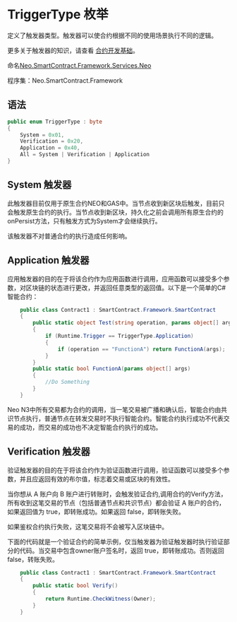 # TriggerType 枚举

定义了触发器类型。触发器可以使合约根据不同的使用场景执行不同的逻辑。

更多关于触发器的知识，请查看 [合约开发基础](../../../../../develop/write/basics.md)。

命名[Neo.SmartContract.Framework.Services.Neo](../neo.md)

程序集：Neo.SmartContract.Framework

## 语法

```c#
public enum TriggerType : byte
{
    System = 0x01,
    Verification = 0x20,
    Application = 0x40,
    All = System | Verification | Application
}
```

## System 触发器

此触发器目前仅用于原生合约NEO和GAS中。当节点收到新区块后触发，目前只会触发原生合约的执行。当节点收到新区块，持久化之前会调用所有原生合约的onPersist方法，只有触发方式为System才会继续执行。

该触发器不对普通合约的执行造成任何影响。

## Application 触发器

应用触发器的目的在于将该合约作为应用函数进行调用，应用函数可以接受多个参数，对区块链的状态进行更改，并返回任意类型的返回值。以下是一个简单的C#智能合约：

```c#
    public class Contract1 : SmartContract.Framework.SmartContract
    {
        public static object Test(string operation, params object[] args)
        {
            if (Runtime.Trigger == TriggerType.Application)
            {
                if (operation == "FunctionA") return FunctionA(args);
            }  
        }
        public static bool FunctionA(params object[] args)
        {
            //Do Something  
        }
    }
```
Neo N3中所有交易都为合约的调用，当一笔交易被广播和确认后，智能合约由共识节点执行，普通节点在转发交易时不执行智能合约。智能合约执行成功不代表交易的成功，而交易的成功也不决定智能合约执行的成功。

## Verification 触发器

验证触发器的目的在于将该合约作为验证函数进行调用，验证函数可以接受多个参数，并且应返回有效的布尔值，标志着交易或区块的有效性。

当你想从 A 账户向 B 账户进行转账时，会触发验证合约,调用合约的Verify方法，所有收到这笔交易的节点（包括普通节点和共识节点）都会验证 A 账户的合约，如果返回值为 true，即转账成功。如果返回 false，即转账失败。

如果鉴权合约执行失败，这笔交易将不会被写入区块链中。

下面的代码就是一个验证合约的简单示例，仅当触发器为验证触发器时执行验证部分的代码。当交易中包含owner账户签名时，返回 true，即转账成功。否则返回 false，转账失败。

```c#
    public class Contract1 : SmartContract.Framework.SmartContract
    {
        public static bool Verify()
        {
            return Runtime.CheckWitness(Owner);
        }
    }
```
